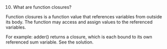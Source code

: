 10. What are function closures?

Function closures is a function value that references variables from outside its body. The function may access and assign values to the referenced variables.

For example: adder() returns a closure, which is each bound to its own referenced sum variable. See the solution.